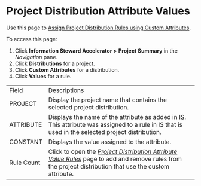 # Project Distribution Attribute Values

<div class="use">

Use this page to [Assign Project Distribution Rules using Custom
Attributes](../Use_Cases/Assign_Prjt_Distrib_Rules_Custom_Attribs.htm).

</div>

To access this page:

1.  Click **Information Steward Accelerator \>**
    <span style="font-weight: bold;">Project Summary</span> in the
    *Navigation* pane.
2.  Click <span style="font-weight: bold;">Distributions</span> for a
    project.
3.  Click <span style="font-weight: bold;">Custom Attributes</span> for
    a distribution.
4.  Click <span style="font-weight: bold;">Values</span> for a
rule.

|            |                                                                                                                                                                                                            |
| ---------- | ---------------------------------------------------------------------------------------------------------------------------------------------------------------------------------------------------------- |
| Field      | Descriptions                                                                                                                                                                                               |
| PROJECT    | Display the project name that contains the selected project distribution.                                                                                                                                  |
| ATTRIBUTE  | Displays the name of the attribute as added in IS. This attribute was assigned to a rule in IS that is used in the selected project distribution.                                                          |
| CONSTANT   | Displays the value assigned to the attribute.                                                                                                                                                              |
| Rule Count | Click to open the *[Project Distribution Attribute Value Rules](Project_Distribution_Attribute_Value_Rules.htm)* page to add and remove rules from the project distribution that use the custom attribute. |
